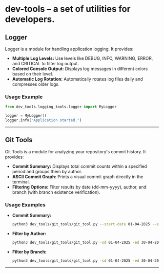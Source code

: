 # dev-tools – a set of utilities for developers.

## Logger

Logger is a module for handling application logging. It provides:

- **Multiple Log Levels:** Use levels like DEBUG, INFO, WARNING, ERROR, and CRITICAL to filter log output.
- **Colored Console Output:** Displays log messages in different colors based on their level.
- **Automatic Log Rotation:** Automatically rotates log files daily and compresses older logs.

### Usage Example

```python
from dev_tools.logging_tools.logger import MyLogger

logger = MyLogger()
logger.info("Application started.")
```

---

## Git Tools

Git Tools is a module for analyzing your repository's commit history. It provides:

- **Commit Summary:** Displays total commit counts within a specified period and groups them by author.
- **ASCII Commit Graph:** Prints a visual commit graph directly in the terminal.
- **Filtering Options:** Filter results by date (dd-mm-yyyy), author, and branch (with branch existence verification).

### Usage Examples

- **Commit Summary:**

  ```bash
  python3 dev_tools/git_tools/git_tool.py --start-date 01-04-2025 --end-date 30-04-2025
  ```

- **Filter by Author:**

  ```bash
  python3 dev_tools/git_tools/git_tool.py -sd 01-04-2025 -ed 30-04-2025 -a "John Doe"
  ```

- **Filter by Branch:**

  ```bash
  python3 dev_tools/git_tools/git_tool.py -sd 01-04-2025 -ed 30-04-2025 -b develop
  ```

---